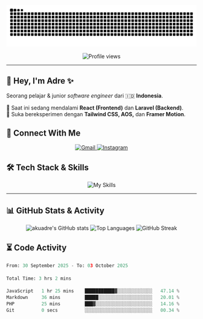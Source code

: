 <!-- Banner -->
<!-- <div align="center">
  <img src="https://github.com/akuadre/akuadre/blob/main/public/banner.jpeg?raw=true" alt="akuadre banner" style="width: 100%; border-radius: 12px;" />
</div> -->

<div align="center">
  <img src="https://raw.githubusercontent.com/akuadre/akuadre/output/github-contribution-grid-snake-dark.svg" alt="Snake animation" />
</div>

<p align="center">
  <img src="https://komarev.com/ghpvc/?username=akuadre&label=Profile%20views&color=0e75b6&style=flat" alt="Profile views" />
</p>

---

## 👋 Hey, I'm Adre ✨
Seorang pelajar & junior *software engineer* dari 🇮🇩 **Indonesia**.  

🌱 Saat ini sedang mendalami **React (Frontend)** dan **Laravel (Backend)**.  
🚀 Suka bereksperimen dengan **Tailwind CSS, AOS,** dan **Framer Motion**.  


## 🔗 Connect With Me
<div align="center">
  <a href="mailto:adrefocus@gmail.com">
    <img src="https://img.shields.io/badge/Gmail-D14836?style=for-the-badge&logo=gmail&logoColor=white" alt="Gmail" />
  </a>
  <a href="https://instagram.com/akuadre">
    <img src="https://img.shields.io/badge/Instagram-E4405F?style=for-the-badge&logo=instagram&logoColor=white" alt="Instagram" />
  </a>
</div>


## 🛠️ Tech Stack & Skills
<div align="center">
  <img src="https://skillicons.dev/icons?i=html,css,js,php,tailwind,bootstrap,git,github,java,python,cpp,cs,mysql,react,nodejs&theme=dark" alt="My Skills"/>
</div>

---

## 📊 GitHub Stats & Activity
<div align="center">

<!-- GitHub Stats -->
<img src="https://github-readme-stats.vercel.app/api?username=akuadre&show_icons=true&theme=tokyonight&hide_border=true&count_private=true" alt="akuadre's GitHub stats" />

<!-- Top Langs -->
<img src="https://github-readme-stats.vercel.app/api/top-langs/?username=akuadre&layout=compact&theme=tokyonight&hide_border=true&langs_count=8" alt="Top Languages" />

<!-- Streak Stats -->
<img src="https://github-readme-streak-stats.herokuapp.com?user=akuadre&theme=tokyonight&hide_border=true" alt="GitHub Streak" />

</div>


## ⏳ Code Activity

<!--START_SECTION:waka-->

```python
From: 30 September 2025 - To: 03 October 2025

Total Time: 3 hrs 2 mins

JavaScript   1 hr 25 mins    ███████████▓░░░░░░░░░░░░░   47.14 %
Markdown     36 mins         █████░░░░░░░░░░░░░░░░░░░░   20.01 %
PHP          25 mins         ███▓░░░░░░░░░░░░░░░░░░░░░   14.16 %
Git          0 secs          ░░░░░░░░░░░░░░░░░░░░░░░░░   00.34 %
```

<!--END_SECTION:waka-->